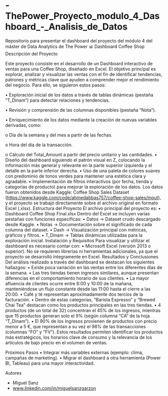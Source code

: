 # -ThePower_Proyecto_modulo_4_Dashboard_-_Analisis_de_Datos
Repositorio para presentar el dashboard del proyecto del módulo 4 del máster de Data Analytics de The Power
📊 Dashboard Coffee Shop
Descripción del Proyecto

Este proyecto consiste en el desarrollo de un Dashboard interactivo de ventas para una Coffee Shop, diseñado en Excel.
El objetivo principal es explorar, analizar y visualizar las ventas con el fin de identificar tendencias, patrones y métricas clave que ayuden a comprender mejor el rendimiento del negocio.
Para ello, se siguieron estos pasos:

•	Exploración inicial de los datos a través de tablas dinámicas (pestaña “T_Dinam”) para detectar relaciones y tendencias.

•	Revisión y comprensión de las columnas disponibles (pestaña “Nota”).

•	Enriquecimiento de los datos mediante la creación de nuevas variables derivadas, como:

o	Día de la semana y del mes a partir de las fechas.

o	Hora del día de la transacción.

o	Cálculo del Total_Amount a partir del precio unitario y las cantidades.
•	Diseño del dashboard siguiendo el patrón visual en Z, colocando la información más general y relevante en la parte superior izquierda y el detalle en la parte inferior derecha.
•	Uso de una paleta de colores suaves con predominio de tonos verdes para mantener una estética clara y agradable.
•	Implementación de filtros interactivos (por fecha, tienda y categorías de producto) para mejorar la exploración de los datos.
Los datos fueron obtenidos desde Kaggle: Coffee Shop Sales Dataset (https://www.kaggle.com/code/ahmedabbas757/coffee-shop-sales/input), y el proyecto se trabajó directamente sobre el archivo original en formato Excel (.xlsx).
Estructura del Proyecto
El archivo principal del proyecto es:
•	Dashboard Coffee Shop Final.xlsx
Dentro del Excel se incluyen varias pestañas con funciones específicas:
•	Datos → Dataset crudo descargado desde Kaggle.
•	Notas → Documentación sobre el significado de cada columna del dataset.
•	Dash → Visualización principal con métricas, gráficos y filtros.
•	T_Dinam → Tablas dinámicas utilizadas para la exploración inicial.
Instalación y Requisitos
Para visualizar y utilizar el dashboard es necesario contar con:
•	Microsoft Excel (versión 2013 o superior).
No se requieren librerías ni herramientas adicionales, ya que el proyecto se desarrolló íntegramente en Excel.
Resultados y Conclusiones
Del análisis realizado a través del dashboard se destacan los siguientes hallazgos:
•	Existe poca variación en las ventas entre los diferentes días de la semana.
•	Las tres tiendas tienen ingresos similares, aunque presentan diferencias en el comportamiento horario de sus clientes.
•	La mayor afluencia de clientes ocurre entre 8:00 y 10:00 de la mañana, manteniéndose un flujo constante desde las 11:00 hasta el cierre a las 20:00.
•	Café y té representan aproximadamente dos tercios de la facturación.
•	Dentro de estas categorías, “Barista Expresso” y “Brewed Chai Tea” destacan como los productos principales en las tres tiendas.
•	4 productos (de un total de 32) concentran el 45% de los ingresos, mientras que 15 productos generan solo el 9% (según columna “CA” de la hoja “T_Dinam”).
•	El 90% de los ingresos provienen de productos con precio menor a 5 €, que representan a su vez el 98% de las transacciones (columnas “FO” y “FV”).
Estos resultados permiten identificar los productos más estratégicos, los horarios clave de consumo y la relevancia de los artículos de bajo precio en el volumen de ventas.

Próximos Pasos 
•	Integrar más variables externas (ejemplo: clima, campañas de marketing).
•	Migrar el dashboard a otra herramienta (Power BI, Tableau) para una mayor interactividad.

Autores
- Miguel Sanz
- www.linkedin.com/in/miguelsanzgarzon

